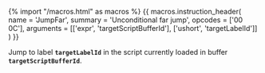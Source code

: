 {% import "/macros.html" as macros %}
{{ macros.instruction_header(
    name = 'JumpFar',
    summary = 'Unconditional far jump',
    opcodes = ['00 0C'],
    arguments = [['expr', 'targetScriptBufferId'], ['ushort', 'targetLabelId']]
) }}

Jump to label **`targetLabelId`** in the script currently loaded in buffer **`targetScriptBufferId`**.
